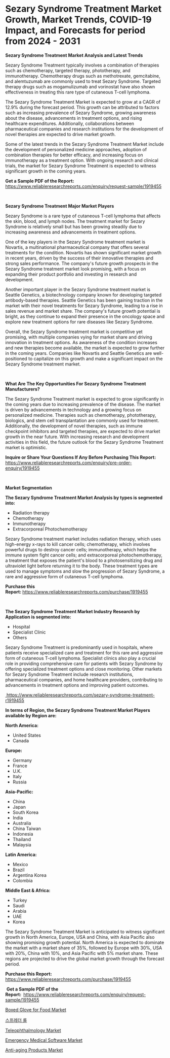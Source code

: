 <p><h1>Sezary Syndrome Treatment Market Growth, Market Trends, COVID-19 Impact, and Forecasts for period from 2024 - 2031</h1></p><p><strong>Sezary Syndrome Treatment Market Analysis and Latest Trends</strong></p>
<p><p>Sezary Syndrome Treatment typically involves a combination of therapies such as chemotherapy, targeted therapy, phototherapy, and immunotherapy. Chemotherapy drugs such as methotrexate, gemcitabine, and alemtuzumab are commonly used to treat Sezary Syndrome. Targeted therapy drugs such as mogamulizumab and vorinostat have also shown effectiveness in treating this rare type of cutaneous T-cell lymphoma.</p><p>The Sezary Syndrome Treatment Market is expected to grow at a CAGR of 12.9% during the forecast period. This growth can be attributed to factors such as increasing prevalence of Sezary Syndrome, growing awareness about the disease, advancements in treatment options, and rising healthcare expenditures. Additionally, collaborations between pharmaceutical companies and research institutions for the development of novel therapies are expected to drive market growth.</p><p>Some of the latest trends in the Sezary Syndrome Treatment Market include the development of personalized medicine approaches, adoption of combination therapies for better efficacy, and increasing focus on immunotherapy as a treatment option. With ongoing research and clinical trials, the market for Sezary Syndrome Treatment is expected to witness significant growth in the coming years.</p></p>
<p><strong>Get a Sample PDF of the Report:&nbsp;</strong> <a href="https://www.reliableresearchreports.com/enquiry/request-sample/1919455">https://www.reliableresearchreports.com/enquiry/request-sample/1919455</a></p>
<p>&nbsp;</p>
<p><strong>Sezary Syndrome Treatment Major Market Players</strong></p>
<p><p>Sezary Syndrome is a rare type of cutaneous T-cell lymphoma that affects the skin, blood, and lymph nodes. The treatment market for Sezary Syndrome is relatively small but has been growing steadily due to increasing awareness and advancements in treatment options.</p><p>One of the key players in the Sezary Syndrome treatment market is Novartis, a multinational pharmaceutical company that offers several treatments for the condition. Novartis has shown significant market growth in recent years, driven by the success of their innovative therapies and strong sales performance. The company's future growth prospects in the Sezary Syndrome treatment market look promising, with a focus on expanding their product portfolio and investing in research and development.</p><p>Another important player in the Sezary Syndrome treatment market is Seattle Genetics, a biotechnology company known for developing targeted antibody-based therapies. Seattle Genetics has been gaining traction in the market with their novel treatments for Sezary Syndrome, leading to a rise in sales revenue and market share. The company's future growth potential is bright, as they continue to expand their presence in the oncology space and explore new treatment options for rare diseases like Sezary Syndrome.</p><p>Overall, the Sezary Syndrome treatment market is competitive yet promising, with multiple companies vying for market share and driving innovation in treatment options. As awareness of the condition increases and new therapies become available, the market is expected to grow further in the coming years. Companies like Novartis and Seattle Genetics are well-positioned to capitalize on this growth and make a significant impact on the Sezary Syndrome treatment market.</p></p>
<p>&nbsp;</p>
<p><strong>What Are The Key Opportunities For Sezary Syndrome Treatment Manufacturers?</strong></p>
<p><p>The Sezary Syndrome Treatment market is expected to grow significantly in the coming years due to increasing prevalence of the disease. The market is driven by advancements in technology and a growing focus on personalized medicine. Therapies such as chemotherapy, phototherapy, biologics, and stem cell transplantation are commonly used for treatment. Additionally, the development of novel therapies, such as immune checkpoint inhibitors and targeted therapies, are expected to drive market growth in the near future. With increasing research and development activities in this field, the future outlook for the Sezary Syndrome Treatment market is optimistic.</p></p>
<p><strong>Inquire or Share Your Questions If Any Before Purchasing This Report:</strong> <a href="https://www.reliableresearchreports.com/enquiry/pre-order-enquiry/1919455">https://www.reliableresearchreports.com/enquiry/pre-order-enquiry/1919455</a></p>
<p>&nbsp;</p>
<p><strong>Market Segmentation</strong></p>
<p><strong>The Sezary Syndrome Treatment Market Analysis by types is segmented into:</strong></p>
<p><ul><li>Radiation therapy</li><li>Chemotherapy</li><li>Immunotherapy</li><li>Extracorporeal Photochemotherapy</li></ul></p>
<p><p>Sezary Syndrome treatment market includes radiation therapy, which uses high-energy x-rays to kill cancer cells; chemotherapy, which involves powerful drugs to destroy cancer cells; immunotherapy, which helps the immune system fight cancer cells; and extracorporeal photochemotherapy, a treatment that exposes the patient's blood to a photosensitizing drug and ultraviolet light before returning it to the body. These treatment types are used to manage symptoms and slow the progression of Sezary Syndrome, a rare and aggressive form of cutaneous T-cell lymphoma.</p></p>
<p><strong>Purchase this Report:&nbsp;</strong><a href="https://www.reliableresearchreports.com/purchase/1919455">https://www.reliableresearchreports.com/purchase/1919455</a></p>
<p>&nbsp;</p>
<p><strong>The Sezary Syndrome Treatment Market Industry Research by Application is segmented into:</strong></p>
<p><ul><li>Hospital</li><li>Specialist Clinic</li><li>Others</li></ul></p>
<p><p>Sezary Syndrome Treatment is predominantly used in hospitals, where patients receive specialized care and treatment for this rare and aggressive form of cutaneous T-cell lymphoma. Specialist clinics also play a crucial role in providing comprehensive care for patients with Sezary Syndrome by offering specialized treatment options and close monitoring. Other markets for Sezary Syndrome Treatment include research institutions, pharmaceutical companies, and home healthcare providers, contributing to advancements in treatment options and improving patient outcomes.</p></p>
<p><a href="https://www.reliableresearchreports.com/sezary-syndrome-treatment-r1919455">&nbsp;https://www.reliableresearchreports.com/sezary-syndrome-treatment-r1919455</a></p>
<p><strong>In terms of Region, the Sezary Syndrome Treatment Market Players available by Region are:</strong></p>
<p>
    <p> <strong> North America: </strong>
        <ul>
            <li>United States</li>
            <li>Canada</li>
        </ul>
        </p> 
    <p> <strong> Europe: </strong>
        <ul>
            <li>Germany</li>
            <li>France</li>
            <li>U.K.</li>
            <li>Italy</li>
            <li>Russia</li>
        </ul>
        </p> 
    <p> <strong> Asia-Pacific: </strong>
        <ul>
            <li>China</li>
            <li>Japan</li>
            <li>South Korea</li>
            <li>India</li>
            <li>Australia</li>
            <li>China Taiwan</li>
            <li>Indonesia</li>
            <li>Thailand</li>
            <li>Malaysia</li>
        </ul>
        </p> 
    <p> <strong> Latin America: </strong>
        <ul>
            <li>Mexico</li>
            <li>Brazil</li>
            <li>Argentina Korea</li>
            <li>Colombia</li>
        </ul>
        </p> 
    <p> <strong> Middle East & Africa: </strong>
        <ul>
            <li>Turkey</li>
            <li>Saudi</li>
            <li>Arabia</li>
            <li>UAE</li>
            <li>Korea</li>
        </ul>
    </p>
    </p>
<p><p>The Sezary Syndrome Treatment Market is anticipated to witness significant growth in North America, Europe, USA and China, with Asia Pacific also showing promising growth potential. North America is expected to dominate the market with a market share of 35%, followed by Europe with 30%, USA with 20%, China with 10%, and Asia Pacific with 5% market share. These regions are projected to drive the global market growth through the forecast period.</p></p>
<p><strong>Purchase this Report: </strong><a href="https://www.reliableresearchreports.com/purchase/1919455">https://www.reliableresearchreports.com/purchase/1919455</a></p>
<p>&nbsp;<strong>Get a Sample PDF of the Report:&nbsp;&nbsp;</strong><a href="https://www.reliableresearchreports.com/enquiry/request-sample/1919455">https://www.reliableresearchreports.com/enquiry/request-sample/1919455</a></p>
<p><strong></strong></p>
<p><p><a href="https://medium.com/@dellkoepp_34276/boxed-glove-for-food-market-forecasts-market-trends-and-impact-analysis-2024-2031-193c17ad1cbf">Boxed Glove for Food Market</a></p><p><a href="https://github.com/marufmohassin05/Market-Research-Report-List-2/blob/main/193103373455.md">스프레더 롤</a></p><p><a href="https://github.com/msbsaifansami/Market-Research-Report-List-1/blob/main/teleophthalmology-market.md">Teleophthalmology Market</a></p><p><a href="https://github.com/EveKerluke2023/Market-Research-Report-List-2/blob/main/emergency-medical-software-market.md">Emergency Medical Software Market</a></p><p><a href="https://medium.com/@elenorkiehn_40655/global-anti-aging-products-market-size-is-expected-to-experience-a-cagr-of-10-6-81dc4adeac97">Anti-aging Products Market</a></p></p>
